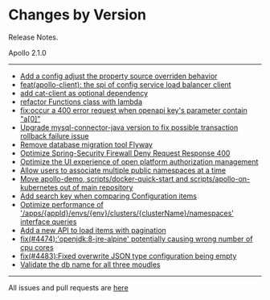 Changes by Version
==================
Release Notes.

Apollo 2.1.0

------------------
* [Add a config adjust the property source overriden behavior](https://github.com/apolloconfig/apollo/pull/4409)
* [feat(apollo-client): the spi of config service load balancer client](https://github.com/apolloconfig/apollo/pull/4394)
* [add cat-client as optional dependency](https://github.com/apolloconfig/apollo/pull/4414)
* [refactor Functions class with lambda](https://github.com/apolloconfig/apollo/pull/4419)
* [fix:occur a 400 error request when openapi key's parameter contain "a[0]"](https://github.com/apolloconfig/apollo/pull/4424)
* [Upgrade mysql-connector-java version to fix possible transaction rollback failure issue](https://github.com/apolloconfig/apollo/pull/4425)
* [Remove database migration tool Flyway](https://github.com/apolloconfig/apollo/pull/4361)
* [Optimize Spring-Security Firewall Deny Request Response 400](https://github.com/apolloconfig/apollo/pull/4428)
* [Optimize the UI experience of open platform authorization management](https://github.com/apolloconfig/apollo/pull/4436)
* [Allow users to associate multiple public namespaces at a time](https://github.com/apolloconfig/apollo/pull/4437)
* [Move apollo-demo, scripts/docker-quick-start and scripts/apollo-on-kubernetes out of main repository](https://github.com/apolloconfig/apollo/pull/4440)
* [Add search key when comparing Configuration items](https://github.com/apolloconfig/apollo/pull/4459)
* [Optimize performance of '/apps/{appId}/envs/{env}/clusters/{clusterName}/namespaces' interface queries](https://github.com/apolloconfig/apollo/pull/4473)
* [Add a new API to load items with pagination](https://github.com/apolloconfig/apollo/pull/4468)
* [fix(#4474):'openjdk:8-jre-alpine' potentially causing wrong number of cpu cores](https://github.com/apolloconfig/apollo/pull/4475)
* [fix(#4483):Fixed overwrite JSON type configuration being empty](https://github.com/apolloconfig/apollo/pull/4486)
* [Validate the db name for all three moudles](https://github.com/apolloconfig/apollo/pull/4495)
------------------
All issues and pull requests are [here](https://github.com/apolloconfig/apollo/milestone/11?closed=1)
